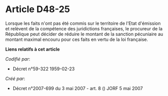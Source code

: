 # Article D48-25

Lorsque les faits n'ont pas été commis sur le territoire de l'Etat d'émission et relèvent de la compétence des juridictions
françaises, le procureur de la République peut décider de réduire le montant de la sanction pécuniaire au montant maximal
encouru pour ces faits en vertu de la loi française.

**Liens relatifs à cet article**

_Codifié par_:

  - Décret n°59-322 1959-02-23

_Créé par_:

  - Décret n°2007-699 du 3 mai 2007 - art. 8 () JORF 5 mai 2007
